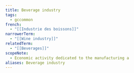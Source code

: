 ```yaml
---
title: Beverage industry
tags:
  - gccommon
french:
  - "[[Industrie des boissons]]"
narrowerTerm:
  - "[[Wine industry]]"
relatedTerm:
  - "[[Beverages]]"
scopeNote:
  - Economic activity dedicated to the manufacturing a
aliases: Beverage industry
---
```

